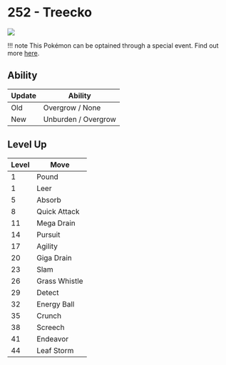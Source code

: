 # 252 - Treecko
![][252]

!!! note
    This Pokémon can be optained through a special event. Find out more [here](/special_events/#hoenn-starter).

## Ability

Update | Ability
---    | ---
Old    | Overgrow / None
New    | Unburden / Overgrow

## Level Up

Level | Move
---   | ---
  1   | Pound
  1   | Leer
  5   | Absorb
  8   | Quick Attack
 11   | Mega Drain
 14   | Pursuit
 17   | Agility
 20   | Giga Drain
 23   | Slam
 26   | Grass Whistle
 29   | Detect
 32   | Energy Ball
 35   | Crunch
 38   | Screech
 41   | Endeavor
 44   | Leaf Storm



[252]: /img/pokemon/252.png

